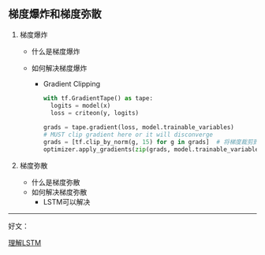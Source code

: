## 梯度爆炸和梯度弥散

1. 梯度爆炸

   - 什么是梯度爆炸

   - 如何解决梯度爆炸

     - Gradient Clipping

       ```python
       with tf.GradientTape() as tape:
         logits = model(x)
         loss = criteon(y, logits)
         
       grads = tape.gradient(loss, model.trainable_variables)
       # MUST clip gradient here or it will disconverge
       grads = [tf.clip_by_norm(g, 15) for g in grads]  # 将梯度裁剪到0~15的范围，对梯度范数的最大值进行约束，使其在0~15之间
       optimizer.apply_gradients(zip(grads, model.trainable_variables))
       ```

       

2. 梯度弥散

   - 什么是梯度弥散
   - 如何解决梯度弥散
     - LSTM可以解决

   

   

---

好文：

[理解LSTM](https://www.jianshu.com/p/9dc9f41f0b29)


